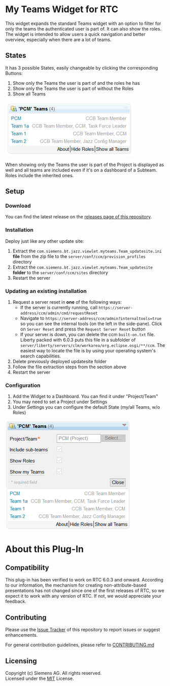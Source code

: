 # My Teams Widget for RTC

This widget expands the standard Teams widget with an option to filter
for only the teams the authenticated user is part of. It can also show the roles.
The widget is intended to allow users a quick navigation and better overview, especially
when there are a lot of teams.

## States

It has 3 possible States, easily changeable by clicking the corresponding Buttons:
1. Show only the Teams the user is part of and the roles he has
2. Show only the Teams the user is part of without the Roles
3. Show all Teams

![Example Widget](resources/images/MyTeamsWRoles.png "The widget showing only 'my' Teams and Roles")

When showing only the Teams the user is part of the Project is displayed as well and all teams are included even if it's on a dashboard of a Subteam.
 Roles include the inherited ones.


## Setup

### Download
You can find the latest release on the [releases page of this repository](../../realeases).

### Installation
Deploy just like any other update site:

1. Extract the `com.siemens.bt.jazz.viewlet.myteams.Team_updatesite.ini` **file** from the zip file to the `server/conf/ccm/provision_profiles` directory
2. Extract the `com.siemens.bt.jazz.viewlet.myteams.Team_updatesite` **folder** to the `server/conf/ccm/sites` directory
3. Restart the server

### Updating an existing installation
1. Request a server reset in **one** of the following ways:
    * If the server is currently running, call `https://server-address/ccm/admin/cmd/requestReset`
    * Navigate to `https://server-address/ccm/admin?internaltools=true` so you can see the internal tools (on the left in the side-pane).
     Click on `Server Reset` and press the `Request Server Reset` button
    * If your server is down, you can delete the ccm `built-on.txt` file.
     Liberty packed with 6.0.3 puts this file in a subfolder of `server/liberty/servers/clm/workarea/org.eclipse.osgi/**/ccm`. The easiest way to locate the file is by using your operating system's search capabilities.
2. Delete previously deployed updatesite folder
3. Follow the file extraction steps from the section above
4. Restart the server

### Configuration

1. Add the Widget to a Dashboard. You can find it under "Project/Team"
2. You may need to set a Project under Settings
3. Under Settings you can configure the default State (my/all Teams, w/o Roles)

![Settings](resources/images/Settings.png "The Settings(click red triangle to get there)")

# About this Plug-In
## Compatibility
This plug-in has been verified to work on RTC 6.0.3 and onward. According to our information, the mechanism for creating non-attribute-based presentations has not changed since one of the first releases of RTC, so we expect it to work with any version of RTC. If not, we would appreciate your feedback.

## Contributing
Please use the [Issue Tracker](../../issues) of this repository to report issues or suggest enhancements.

For general contribution guidelines, please refer to [CONTRIBUTING.md](https://github.com/jazz-community/welcome/blob/master/CONTRIBUTING.md)

## Licensing
Copyright (c) Siemens AG. All rights reserved.<br>
Licensed under the [MIT](./LICENSE) License.
